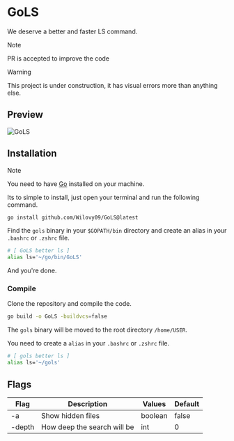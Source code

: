 # GoLS

We deserve a better and faster LS command.

> [!NOTE]
> PR is accepted to improve the code

> [!WARNING]
> This project is under construction, it has visual errors more than anything else.

## Preview

![GoLS](./assets/previews/preview-GoLS-v1.gif)

## Installation

> [!NOTE]
> You need to have [Go](https://go.dev/dl/) installed on your machine.

Its to simple to install, just open your terminal and run the following command.

```bash
go install github.com/Wilovy09/GoLS@latest
```

Find the `gols` binary in your `$GOPATH/bin` directory and create an alias in your `.bashrc` or `.zshrc` file.

```bash
# [ GoLS better ls ]
alias ls='~/go/bin/GoLS'
```

And you're done.

### Compile

Clone the repository and compile the code.

```bash
go build -o GoLS -buildvcs=false
```

The `gols` binary will be moved to the root directory `/home/USER`.

You need to create a `alias` in your `.bashrc` or `.zshrc` file.

```bash
# [ gols better ls ]
alias ls='~/gols'
```

## Flags

| Flag   | Description                 | Values  | Default |
|--------|-----------------------------|---------|-------- |
| -a     | Show hidden files           | boolean | false   |
| -depth | How deep the search will be | int     | 0       |
